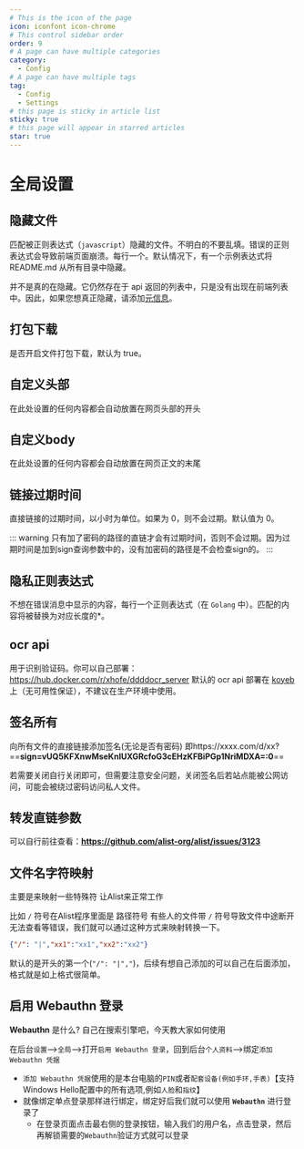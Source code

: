 ```yaml
---
# This is the icon of the page
icon: iconfont icon-chrome
# This control sidebar order
order: 9
# A page can have multiple categories
category:
  - Config
# A page can have multiple tags
tag:
  - Config
  - Settings
# this page is sticky in article list
sticky: true
# this page will appear in starred articles
star: true
---
```


# 全局设置

## **隐藏文件**

匹配被正则表达式（`javascript`）隐藏的文件。不明白的不要乱填。错误的正则表达式会导致前端页面崩溃。每行一个。默认情况下，有一个示例表达式将 README.md 从所有目录中隐藏。

并不是真的在隐藏。它仍然存在于 api 返回的列表中，只是没有出现在前端列表中。因此，如果您想真正隐藏，请添加[元信息](../guide/advanced/meta.md)。

## **打包下载**

是否开启文件打包下载，默认为 true。

## **自定义头部**

在此处设置的任何内容都会自动放置在网页头部的开头

## **自定义body**

在此处设置的任何内容都会自动放置在网页正文的末尾

## **链接过期时间**

直接链接的过期时间，以小时为单位。如果为 0，则不会过期。默认值为 0。

::: warning
只有加了密码的路径的直链才会有过期时间，否则不会过期。因为过期时间是加到sign查询参数中的，没有加密码的路径是不会检查sign的。
:::

## **隐私正则表达式**

不想在错误消息中显示的内容，每行一个正则表达式（在 `Golang` 中）。匹配的内容将被替换为对应长度的*。

## **ocr api**

用于识别验证码。你可以自己部署：https://hub.docker.com/r/xhofe/ddddocr_server 默认的 ocr api 部署在 [koyeb](https://app.koyeb.com/) 上（无可用性保证），不建议在生产环境中使用。

## **签名所有**

向所有文件的直接链接添加签名(无论是否有密码) 即https://xxxx.com/d/xx? ==**sign=vUQ5KFXnwMseKnIUXGRcfoG3cEHzKFBiPGp1NriMDXA=:0**== 

若需要关闭自行关闭即可，但需要注意安全问题，关闭签名后若站点能被公网访问，可能会被绕过密码访问私人文件。

## **转发直链参数**

可以自行前往查看：**https://github.com/alist-org/alist/issues/3123**

## **文件名字符映射**

主要是来映射一些特殊符 让Alist来正常工作

比如 `/` 符号在Alist程序里面是 路径符号 有些人的文件带 `/` 符号导致文件中途断开无法查看等错误，我们就可以通过这种方式来映射转换一下。

```json
{"/": "|","xx1":"xx1","xx2":"xx2"}
```

默认的是开头的第一个(`"/": "|","`)，后续有想自己添加的可以自己在后面添加，格式就是如上格式很简单。

## **启用 Webauthn 登录**

**Webauthn** 是什么? 自己在搜索引擎吧，今天教大家如何使用

在后台`设置`-->`全局`-->打开`启用 Webauthn 登录`，回到后台`个人资料`-->绑定`添加 Webauthn 凭据`

- `添加 Webauthn 凭据`使用的是本台电脑的`PIN`或者`配套设备(例如手环,手表)`【支持 Windows Hello配置中的所有选项,例如`人脸`和`指纹`】
- 就像绑定单点登录那样进行绑定，绑定好后我们就可以使用 **`Webauthn`** 进行登录了
  - 在登录页面点击最右侧的登录按钮，输入我们的用户名，点击登录，然后再解锁需要的`Webauthn`验证方式就可以登录
